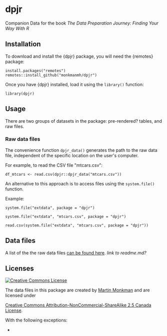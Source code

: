 # dpjr

Companion Data for the book _The Data Preparation Journey: Finding Your Way With R_


## Installation

To download and install the {dpjr} package, you will need the {remotes} package:

```
install.packages("remotes")
remotes::install_github("monkmanmh/dpjr")
```
Once you have {dpjr} installed, load it using the `library()` function:

```
library(dpjr)
```

## Usage

There are two groups of datasets in the package: pre-rendered? tables, and raw files.

### Raw data files

The convenience function `dpjr_data()` generates the path to the raw data file, independent of the specific location on the user's computer.

For example, to read the CSV file "mtcars.csv":

```
df_mtcars <- read.csv(dpjr::dpjr_data("mtcars.csv"))
```

An alternative to this approach is to access files using the `system.file()` function.

Example:


```{r, echo=FALSE}
system.file("extdata", package = "dpjr")

system.file("extdata", "mtcars.csv", package = "dpjr")

read.csv(system.file("extdata", "mtcars.csv", package = "dpjr"))
```

## Data files

A list of the the raw data files [can be found here](). _link to readme.md?_


## Licenses


<a rel="license" href="https://creativecommons.org/licenses/by-nc-sa/2.5/ca/"><img alt="Creative Commons License" style="border-width:0" src="https://i.creativecommons.org/l/by-nc-sa/3.0/us/88x31.png" /></a><br />

The data files in this package are created by [Martin Monkman](https://github.com/MonkmanMH) and are licensed under 

<a rel="license" href="https://creativecommons.org/licenses/by-nc-sa/2.5/ca/">Creative Commons Attribution-NonCommercial-ShareAlike 2.5 Canada License</a>.


With the following exceptions:

* 


